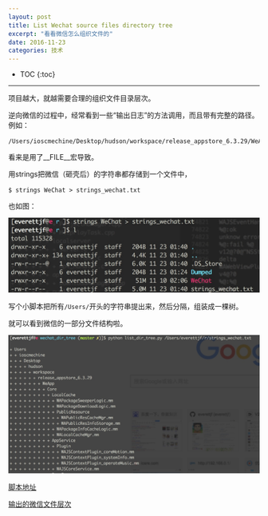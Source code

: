 ```yaml
---
layout: post
title: List Wechat source files directory tree
excerpt: "看看微信怎么组织文件的"
date: 2016-11-23
categories: 技术
---
```

 
* TOC
{:toc}
---
 

项目越大，就越需要合理的组织文件目录层次。

逆向微信的过程中，经常看到一些“输出日志”的方法调用，而且带有完整的路径。例如：

```
/Users/ioscmechine/Desktop/hudson/workspace/release_appstore_6.3.29/WeApp/Core/LocalCache/WAPackageSweeperLogic.mm
```

看来是用了__FILE__宏导致。

用strings把微信（砸壳后）的字符串都存储到一个文件中，

```
$ strings WeChat > strings_wechat.txt
```

也如图：

![](/media/14798364851450.jpg)

写个小脚本把所有`/Users/`开头的字符串提出来，然后分隔，组装成一棵树。

就可以看到微信的一部分文件结构啦。

![](/media/14798366527896.jpg)


[脚本地址](https://github.com/everettjf/f7/tree/master/game/wechat_dir_tree)

[输出的微信文件层次](https://github.com/everettjf/f7/blob/master/game/wechat_dir_tree/wechat_tree.txt)



